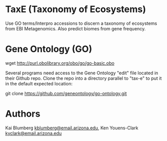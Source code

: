 # TaxE (Taxonomy of Ecosystems)

Use GO terms/Interpro accessions to discern a taxonomy of ecosystems 
from EBI Metagenomics. Also predict biomes from gene frequency.

# Gene Ontology (GO)

wget http://purl.obolibrary.org/obo/go/go-basic.obo

Several programs need access to the Gene Ontology "edit" file located 
in their Github repo. Clone the repo into a directory parallel to "tax-e"
to put it in the default expected location:

git clone https://github.com/geneontology/go-ontology.git

# Authors

Kai Blumberg <kblumberg@email.arizona.edu>,
Ken Youens-Clark <kyclark@email.arizona.edu>
